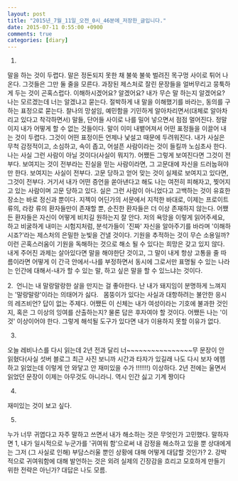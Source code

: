 ```yaml
---
layout: post
title: "2015년_7월_11일_오전_0시_46분에_저장한_글입니다."
date: 2015-07-11 0:55:00 +0900
comments: true 
categories: [diary] 
---
```

1.
말을 하는 것이 두렵다. 말은 정돈되지 못한 채 불쑥 불쑥 벌려진 목구멍 사이로 튀어 나온다. 그것들은 그만 둘 줄을 모른다. 과장된 제스처로 잘린 문장들을 얼버무리고 뭉툭하게 두는 것이 곤혹스럽다. 이해하시겠어요? 알겠어요? 내가 무슨 말 하는지 알겠어요? 나는 모르겠는데 너는 알겠냐고 묻는다. 절박하게 내 말을 이해했기를 바라는, 동의를 구하는 표정으로 묻는다. 찰나의 망설임, 예민함을 기민하게 알아차리면서(대체로 알아차리고 있다고 착각하면서) 말들, 단어들 사이로 나를 밀어 넣으면서 점점 멀어진다. 정말이지 내가 어떻게 할 수 없는 것들이다. 말이 이미 내뱉어져서 어떤 표정들을 이끌어 내는 것이 두렵다. 그것이 어떤 표정이든 언제나 낯설고 때문에 두려워진다. 내가 사실은 무척 감정적이고, 소심하고, 속이 좁고, 어설픈 사람이라는 것이 들킬까 노심초사 한다. 나는 사실 그런 사람이 아닐 것이다(사실이 뭐지?). 어쨌든 그렇게 보여진다면 그것이 전부다. 보여지는 것이 전부라는 진실을 믿는 사람이라면, 그 고문대에 자신을 드러눕혀야만 한다. 보여지는 사실이 전부다. 고문 당하고 얻어 맞는 것이 실제로 보여지고 있다면, 그것이 전부다. 거기서 내가 어떤 증언을 쏟아낸다고 해도 나는 여전히 피해자고, 찢어지고 있는 사람이며 고문 당하고 있다. 실은 그런 사람이 아니었다고 고백하는 것이 유효한 장소는 바로 정신과 뿐이다. 지젝이 어딘가의 서문에서 지적한 바대로, 이제는 프로이트 류의, 라캉 류의 환자들만이 존재할 뿐, 순진한 환자들은 더 이상 존재하지 않는다. 어쨌든 환자들은 자신이 어떻게 비치길 원하는지 잘 안다. 저의 욕망을 이렇게 읽어주세요, 하고 비굴하게 내미는 시험지처럼, 분석가들이 '진짜' 자신을 알아주기를 바라며 '이해하시죠?'라는 제스처의 은밀한 눈빛을 건낼 것이다. 기원을 추적하는 것이 무슨 소용일까? 이런 곤혹스러움이 기원을 독해하는 것으로 해소 될 수 있다는 희망은 갖고 있지 않다. 내게 주어진 과제는 살아있다면 말을 해야한단 것이고, 그 말이 내게 항상 고통을 줄 따름이라면 어떻게 이 간극 안에서-나를 부정하면서 동시에 그로서만 표명될 수 있는 나라는 인간에 대해서-내가 할 수 있는 말, 하고 싶은 말을 할 수 있느냐는 것이다. 

2. 
언니는 내 말랑말랑한 살을 만지는 걸 좋아한다. 난 내가 돼지임이 분명하게 느껴지는 '말랑말랑'이라는 의태어가 싫다.  
몸뚱이가 있다는 사실과 대항하려는 불안한 응시의 레즈비언? 답이 없는 주제다. 어쨌든 이 신체는 내가 여성이라는 기호에 불과한 것인지, 혹은 그 이상의 잉여를 산출하는지? 물론 답은 후자여야 할 것이다. 어쨌든 나는 '이것' 이상이어야 한다. 그렇게 해석될 도구가 있다면 내가 이용하지 못할 이유가 없다.

3.
오늘 레비나스를 다시 읽는데 2년 전과 달리 너~~~~~~~~~~~~~~~~무 문장이 안 읽혔다(사실 섯버 블로그 최근 사진 보니까 시간과 타자가 있길래 나도 다시 보자 에헴 하고 읽었는데 이렇게 안 와닿고 안 재미있을 수가 !!!!!!!) 이상하다. 2년 전에는 울면서 읽었던 문장이 이제는 아무것도 아니라니. 역시 인간 싫고 기계 짱이다 

4.
재미있는 것이 보고 싶다.

5.
누가 너무 귀엽다고 자주 말하고 쓰면서 내가 해소하는 것은 무엇인가 고민했다. 말하자면 1, 내가 일시적으로 누군가를 '귀여워 함'으로써 내 감정을 해소하고 있을 뿐 상대에게는 그저 (그 사실로 인해) 부담스러울 뿐인 상황에 대해 어떻게 대답할 것인가? 2. 강박적으로 귀여워함에 대해 발언하는 것은 외려 실제의 긴장감을 흐리고 모호하게 만들기 위한 전략은 아닌가? 대답은 나도 모름. 


